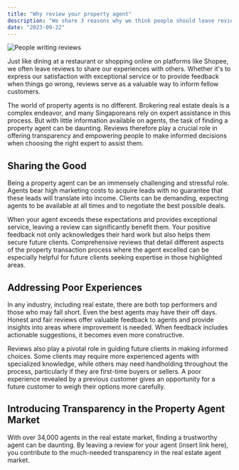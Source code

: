 ```yaml
---
title: "Why review your property agent"
description: "We share 3 reasons why we think people should leave reviews for their property agents"
date: "2023-09-22"
---
```


![People writing reviews](/blogImages/Jan-Survey_2.jpg)

Just like dining at a restaurant or shopping online on platforms like Shopee, we often leave reviews to share our experiences with others. Whether it's to express our satisfaction with exceptional service or to provide feedback when things go wrong, reviews serve as a valuable way to inform fellow customers.

The world of property agents is no different. Brokering real estate deals is a complex endeavor, and many Singaporeans rely on expert assistance in this process. But with little information available on agents, the task of finding a property agent can be daunting. Reviews therefore play a crucial role in offering transparency and empowering people to make informed decisions when choosing the right expert to assist them.

## Sharing the Good

Being a property agent can be an immensely challenging and stressful role. Agents bear high marketing costs to acquire leads with no guarantee that these leads will translate into income. Clients can be demanding, expecting agents to be available at all times and to negotiate the best possible deals.

When your agent exceeds these expectations and provides exceptional service, leaving a review can significantly benefit them. Your positive feedback not only acknowledges their hard work but also helps them secure future clients. Comprehensive reviews that detail different aspects of the property transaction process where the agent excelled can be especially helpful for future clients seeking expertise in those highlighted areas.

## Addressing Poor Experiences

In any industry, including real estate, there are both top performers and those who may fall short. Even the best agents may have their off days. Honest and fair reviews offer valuable feedback to agents and provide insights into areas where improvement is needed. When feedback includes actionable suggestions, it becomes even more constructive.

Reviews also play a pivotal role in guiding future clients in making informed choices. Some clients may require more experienced agents with specialized knowledge, while others may need handholding throughout the process, particularly if they are first-time buyers or sellers. A poor experience revealed by a previous customer gives an opportunity for a future customer to weigh their options more carefully.

## Introducing Transparency in the Property Agent Market

With over 34,000 agents in the real estate market, finding a trustworthy agent can be daunting. By leaving a review for your agent (insert link here), you contribute to the much-needed transparency in the real estate agent market.
